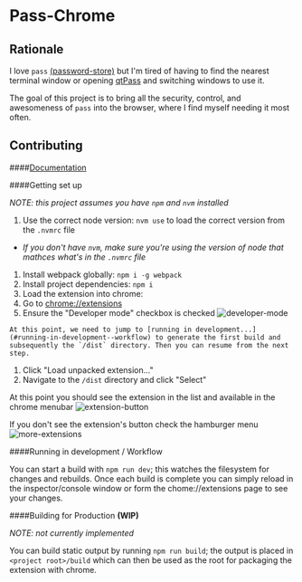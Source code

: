 Pass-Chrome
===========

Rationale
---------

I love `pass`  [(password-store)](http://www.passwordstore.org) but I'm tired of having to find the nearest terminal 
window or opening [qtPass](https://github.com/IJHack/qtpass) and switching windows to use it.

The goal of this project is to bring all the security, control, and awesomeness of `pass` into the browser, where I find 
myself needing it most often.


Contributing
------------
####[Documentation](./doc)

####Getting set up

_NOTE: this project assumes you have `npm` and `nvm` installed_

1. Use the correct node version: `nvm use` to load the correct version from the `.nvmrc` file
  * _If you don't have `nvm`, make sure you're using the version of node that mathces what's in the `.nvmrc` file_
1. Install webpack globally: `npm i -g webpack`
1. Install project dependencies: `npm i`
1. Load the extension into chrome:
  1. Go to [chrome://extensions](chrome://extensions)
  1. Ensure the "Developer mode" checkbox is checked ![developer-mode](http://liminalsoftware.github.io/pass-chrome/images/developer-mode.png)
  
    At this point, we need to jump to [running in development...](#running-in-development--workflow) to generate the first build and subsequently the `/dist` directory. Then you can resume from the next step.

  1. Click "Load unpacked extension..."
  1. Navigate to the `/dist` directory and click "Select"

At this point you should see the extension in the list and available in the chrome menubar ![extension-button](http://liminalsoftware.github.io/pass-chrome/images/extension-button.png)

If you don't see the extension's button check the hamburger menu ![more-extensions](http://liminalsoftware.github.io/pass-chrome/images/more-extensions.png)

####Running in development / Workflow

You can start a build with `npm run dev`; this watches the filesystem for changes and rebuilds. Once each build is 
complete you can simply reload in the inspector/console window or form the chome://extensions page to see your changes.

####Building for Production **(WIP)**

_NOTE: not currently implemented_

You can build static output by running `npm run build`; the output is placed in `<project root>/build` which can then 
be used as the root for packaging the extension with chrome.
